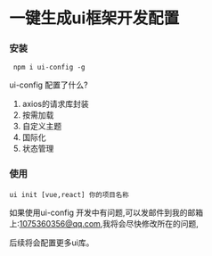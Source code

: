 
# 一键生成ui框架开发配置

### 安装
```
 npm i ui-config -g 
```

ui-config 配置了什么?

1. axios的请求库封装
2. 按需加载
3. 自定义主题
4. 国际化
5. 状态管理

### 使用 

```
ui init [vue,react] 你的项目名称
```

如果使用ui-config 开发中有问题,可以发邮件到我的邮箱上:1075360356@qq.com,我将会尽快修改所在的问题,

后续将会配置更多ui库。